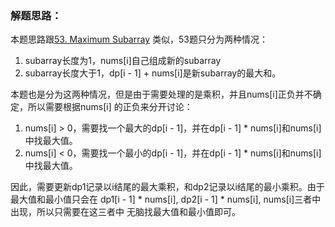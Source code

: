 ### 解题思路：
本题思路跟[53. Maximum Subarray](https://leetcode.com/problems/maximum-subarray/)
类似，53题只分为两种情况：
1. subarray长度为1，nums[i]自己组成新的subarray
2. subarray长度大于1，dp[i - 1] + nums[i]是新subarray的最大和。

本题也是分为这两种情况，但是由于需要处理的是乘积，并且nums[i]正负并不确定，所以需要根据nums[i]
的正负来分开讨论：
1. nums[i] > 0，需要找一个最大的dp[i - 1]，并在dp[i - 1] * nums[i]和nums[i]中找最大值。
2. nums[i] < 0，需要找一个最小的dp[i - 1]，并在dp[i - 1] * nums[i]和nums[i]中找最大值。

因此，需要更新dp1记录以i结尾的最大乘积，和dp2记录以i结尾的最小乘积。由于最大值和最小值只会在
dp1[i - 1] * nums[i], dp2[i - 1] * nums[i], nums[i]三者中出现，所以只需要在这三者中
无脑找最大值和最小值即可。